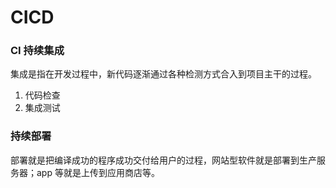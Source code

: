 # CICD
### CI 持续集成
集成是指在开发过程中，新代码逐渐通过各种检测方式合入到项目主干的过程。
1. 代码检查
2. 集成测试
### 持续部署
部署就是把编译成功的程序成功交付给用户的过程，网站型软件就是部署到生产服务器；app 等就是上传到应用商店等。 